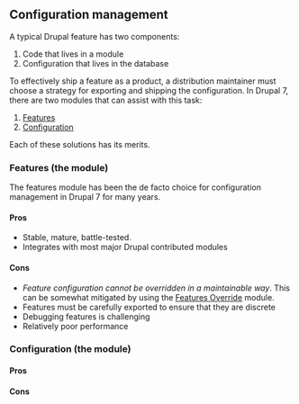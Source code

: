 ## Configuration management

A typical Drupal feature has two components:

1. Code that lives in a module
2. Configuration that lives in the database

To effectively ship a feature as a product, a distribution maintainer must choose a strategy for exporting and shipping the configuration. In Drupal 7, there are two modules that can assist with this task:

1. [Features](https://www.drupal.org/project/features)
2. [Configuration](https://www.drupal.org/project/configuration)

Each of these solutions has its merits. 

### Features (the module)

The features module has been the de facto choice for configuration management in Drupal 7 for many years. 

#### Pros

* Stable, mature, battle-tested.
* Integrates with most major Drupal contributed modules

#### Cons

* _Feature configuration cannot be overridden in a maintainable way_. This can be somewhat mitigated by using the [Features Override](https://www.drupal.org/project/features_override) module.
* Features must be carefully exported to ensure that they are discrete
* Debugging features is challenging
* Relatively poor performance

### Configuration (the module)

#### Pros

#### Cons